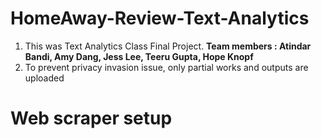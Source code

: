 # HomeAway-Review-Text-Analytics
1. This was Text Analytics Class Final Project.
**Team members : Atindar Bandi, Amy Dang, Jess Lee, Teeru Gupta, Hope Knopf**</br>
2. To prevent privacy invasion issue, only partial works and outputs are uploaded

# Web scraper setup
